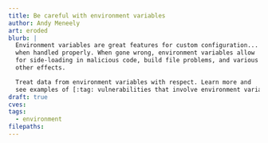 ```yaml
---
title: Be careful with environment variables
author: Andy Meneely
art: eroded
blurb: |
  Environment variables are great features for custom configuration...
  when handled properly. When gone wrong, environment variables allow
  for side-loading in malicious code, build file problems, and various
  other effects.

  Treat data from environment variables with respect. Learn more and
  see examples of [:tag: vulnerabilities that involve environment variables.](/tags/environment)
draft: true
cves:
tags:
  - environment
filepaths:
---
```


